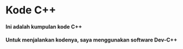 # Kode C++
#### Ini adalah kumpulan kode C++
#### Untuk menjalankan kodenya, saya menggunakan software Dev-C++
